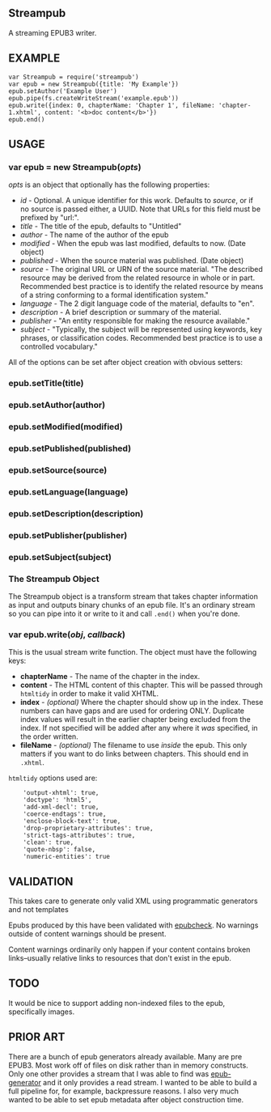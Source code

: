 Streampub
---------

A streaming EPUB3 writer.

## EXAMPLE

```
var Streampub = require('streampub') 
var epub = new Streampub({title: 'My Example'})
epub.setAuthor('Example User')
epub.pipe(fs.createWriteStream('example.epub'))
epub.write({index: 0, chapterName: 'Chapter 1', fileName: 'chapter-1.xhtml', content: '<b>doc content</b>'})
epub.end()
```

## USAGE

### var epub = new Streampub(*opts*)

*opts* is an object that optionally has the following properties:

* *id* - Optional. A unique identifier for this work. Defaults to *source*, or if no source is passed either, a UUID. Note that URLs for
  this field must be prefixed by "url:".
* *title* - The title of the epub, defaults to "Untitled"
* *author* - The name of the author of the epub
* *modified* - When the epub was last modified, defaults to now. (Date object)
* *published* - When the source material was published. (Date object)
* *source* - The original URL or URN of the source material. "The described resource may be derived from the related resource in whole or in part. Recommended best practice is to identify the related resource by means of a string conforming to a formal identification system."
* *language* - The 2 digit language code of the material, defaults to "en".
* *description* - A brief description or summary of the material.
* *publisher* - "An entity responsible for making the resource available."
* *subject* - "Typically, the subject will be represented using keywords, key phrases, or classification codes. Recommended best practice is to use a controlled vocabulary."

All of the options can be set after object creation with obvious setters:

### epub.setTitle(title)
### epub.setAuthor(author)
### epub.setModified(modified)
### epub.setPublished(published)
### epub.setSource(source)
### epub.setLanguage(language)
### epub.setDescription(description)
### epub.setPublisher(publisher)
### epub.setSubject(subject)

### The Streampub Object

The Streampub object is a transform stream that takes chapter information as
input and outputs binary chunks of an epub file. It's an ordinary stream so you
can pipe into it or write to it and call `.end()` when you're done.

### var epub.write(*obj*, *callback*)

This is the usual stream write function. The object must have the following keys:

* **chapterName** - The name of the chapter in the index.
* **content** - The HTML content of this chapter.  This will be passed
  through `htmltidy` in order to make it valid XHTML.
* **index** - *(optional)* Where the chapter should show up in the index. These numbers
  can have gaps and are used for ordering ONLY. Duplicate index values will
  result in the earlier chapter being excluded from the index. If not specified will
  be added after any where it _was_ specified, in the order written.
* **fileName** - *(optional)* The filename to use *inside* the epub. This only matters if
  you want to do links between chapters. This should end in `.xhtml`.

`htmltidy` options used are:

```
    'output-xhtml': true,
    'doctype': 'html5',
    'add-xml-decl': true,
    'coerce-endtags': true,
    'enclose-block-text': true,
    'drop-proprietary-attributes': true,
    'strict-tags-attributes': true,
    'clean': true,
    'quote-nbsp': false,
    'numeric-entities': true
```

## VALIDATION

This takes care to generate only valid XML using programmatic generators and
not templates

Epubs produced by this have been validated with
[epubcheck](https://github.com/idpf/epubcheck).  No warnings outside of
content warnings should be present.

Content warnings ordinarily only happen if your content contains broken links–usually relative links to resources
that don't exist in the epub.

## TODO

It would be nice to support adding non-indexed files to the epub, specifically images.

## PRIOR ART

There are a bunch of epub generators already available.  Many are pre EPUB3. 
Most work off of files on disk rather than in memory constructs.  Only one
other provides a stream that I was able to find was
[epub-generator](https://npmjs.com/package/epub-generator) and it only
provides a read stream.  I wanted to be able to build a full pipeline for,
for example, backpressure reasons.  I also very much wanted to be able to
set epub metadata after object construction time.
